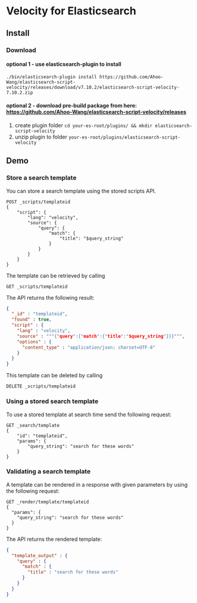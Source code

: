 # Velocity for Elasticsearch

## Install

### Download
 
#### optional 1 - use elasticsearch-plugin to install

```shell script
./bin/elasticsearch-plugin install https://github.com/Ahoo-Wang/elasticsearch-script-velocity/releases/download/v7.10.2/elasticsearch-script-velocity-7.10.2.zip
```
#### optional 2 - download pre-build package from here: https://github.com/Ahoo-Wang/elasticsearch-script-velocity/releases

1. create plugin folder `cd your-es-root/plugins/ && mkdir elasticsearch-script-velocity`
2. unzip plugin to folder `your-es-root/plugins/elasticsearch-script-velocity`

## Demo

### Store a search template
You can store a search template using the stored scripts API.

```http request
POST _scripts/templateid
{
    "script": {
        "lang": "velocity",
        "source": {
            "query": {
                "match": {
                    "title": "$query_string"
                }
            }
        }
    }
}
```
The template can be retrieved by calling

```http request
GET _scripts/templateid

```
The API returns the following result:

```json
{
  "_id" : "templateid",
  "found" : true,
  "script" : {
    "lang" : "velocity",
    "source" : """{"query":{"match":{"title":"$query_string"}}}""",
    "options" : {
      "content_type" : "application/json; charset=UTF-8"
    }
  }
}
```
This template can be deleted by calling

```http request
DELETE _scripts/templateid

```

### Using a stored search template

To use a stored template at search time send the following request:

```http request
GET _search/template
{
    "id": "templateid", 
    "params": {
        "query_string": "search for these words"
    }
}
```

### Validating a search template

A template can be rendered in a response with given parameters by using the following request:

```http request
GET _render/template/templateid
{
  "params": {
    "query_string": "search for these words"
  }
}
```
The API returns the rendered template:

```json
{
  "template_output" : {
    "query" : {
      "match" : {
        "title" : "search for these words"
      }
    }
  }
}
```
